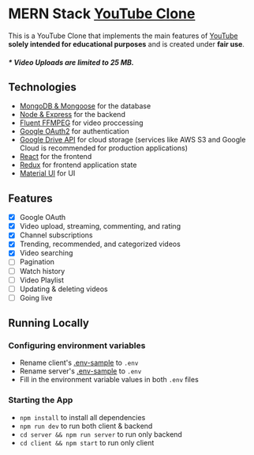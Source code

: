 # MERN Stack [YouTube Clone](https://smfils1-youtube-clone.herokuapp.com)

This is a YouTube Clone that implements the main features of [YouTube](https://www.youtube.com/) **solely intended for educational purposes** and is created under **fair use**.

##### &ast; **Video Uploads are limited to 25 MB.**

## Technologies

- [MongoDB & Mongoose](https://mongoosejs.com/) for the database
- [Node & Express](http://expressjs.com/) for the backend
- [Fluent FFMPEG](https://github.com/fluent-ffmpeg/node-fluent-ffmpeg) for video proccessing
- [Google OAuth2](https://developers.google.com/identity/protocols/oauth2/web-server) for authentication
- [Google Drive API](https://developers.google.com/drive/api/v3/quickstart/nodejs) for cloud storage (services like AWS S3 and Google Cloud is recommended for production applications)
- [React](https://reactjs.org/docs/create-a-new-react-app.html) for the frontend
- [Redux](https://react-redux.js.org/) for frontend application state
- [Material UI](https://material-ui.com/) for UI


## Features

- [x] Google OAuth
- [x] Video upload, streaming, commenting, and rating
- [x] Channel subscriptions
- [x] Trending, recommended, and categorized videos
- [x] Video searching
- [ ] Pagination
- [ ] Watch history
- [ ] Video Playlist
- [ ] Updating & deleting videos
- [ ] Going live

## Running Locally

### Configuring environment variables

- Rename client's [.env-sample](https://github.com/smfils1/youtube-clone/blob/master/client/sample.env) to `.env`
- Rename server's [.env-sample](https://github.com/smfils1/youtube-clone/blob/master/server/sample.env) to `.env`
- Fill in the environment variable values in both `.env` files

### Starting the App

- `npm install` to install all dependencies
- `npm run dev` to run both client & backend
- `cd server && npm run server` to run only backend
- `cd client && npm start` to run only client

